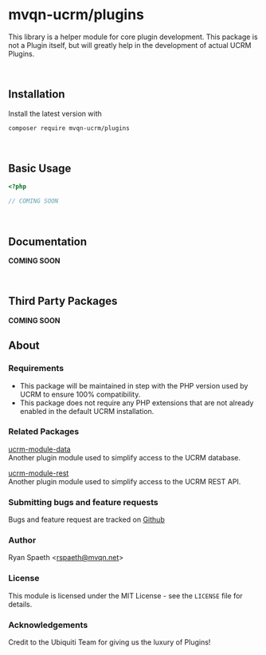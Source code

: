 # mvqn-ucrm/plugins
This library is a helper module for core plugin development.
This package is not a Plugin itself, but will greatly help in the development of actual UCRM Plugins. 

&nbsp;
## Installation
Install the latest version with
```bash
composer require mvqn-ucrm/plugins
```

&nbsp;
## Basic Usage
```php
<?php

// COMING SOON
```

&nbsp;
## Documentation

**COMING SOON**


&nbsp;
## Third Party Packages

**COMING SOON**


## About

### Requirements
- This package will be maintained in step with the PHP version used by UCRM to ensure 100% compatibility.
- This package does not require any PHP extensions that are not already enabled in the default UCRM installation.

### Related Packages
[ucrm-module-data](https://github.com/mvqn/ucrm-module-data)\
Another plugin module used to simplify access to the UCRM database.

[ucrm-module-rest](https://github.com/mvqn/ucrm-module-rest)\
Another plugin module used to simplify access to the UCRM REST API.

### Submitting bugs and feature requests
Bugs and feature request are tracked on [Github](https://github.com/mvqn-ucrm/plugins/issues)

### Author
Ryan Spaeth <[rspaeth@mvqn.net](mailto:rspaeth@mvqn.net)>

### License
This module is licensed under the MIT License - see the `LICENSE` file for details.

### Acknowledgements
Credit to the Ubiquiti Team for giving us the luxury of Plugins!

